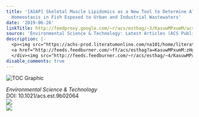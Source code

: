 ```yaml
---
title: '[ASAP] Skeletal Muscle Lipidomics as a New Tool to Determine Altered Lipid
  Homeostasis in Fish Exposed to Urban and Industrial Wastewaters'
date: '2019-06-26'
linkTitle: http://feedproxy.google.com/~r/acs/esthag/~3/KasuwMPxumM/acs.est.9b02064
source: 'Environmental Science & Technology: Latest Articles (ACS Publications)'
description: |-
  <p><img src="https://achs-prod.literatumonline.com/na101/home/literatum/publisher/achs/journals/content/esthag/0/esthag.ahead-of-print/acs.est.9b02064/20190626/images/medium/es-2019-020648_0007.gif" alt="TOC Graphic"/></p><div><cite>Environmental Science & Technology</cite></div><div>DOI: 10.1021/acs.est.9b02064</div><div class="feedflare">
  <a href="http://feeds.feedburner.com/~ff/acs/esthag?a=KasuwMPxumM:zHgYrdBk4Vs:yIl2AUoC8zA"><img src="http://feeds.feedburner.com/~ff/acs/esthag?d=yIl2AUoC8zA" border="0"></img></a>
  </div><img src="http://feeds.feedburner.com/~r/acs/esthag/~4/KasuwMPxumM" ...
disable_comments: true
---
```

<p><img src="https://achs-prod.literatumonline.com/na101/home/literatum/publisher/achs/journals/content/esthag/0/esthag.ahead-of-print/acs.est.9b02064/20190626/images/medium/es-2019-020648_0007.gif" alt="TOC Graphic"/></p><div><cite>Environmental Science & Technology</cite></div><div>DOI: 10.1021/acs.est.9b02064</div><div class="feedflare">
<a href="http://feeds.feedburner.com/~ff/acs/esthag?a=KasuwMPxumM:zHgYrdBk4Vs:yIl2AUoC8zA"><img src="http://feeds.feedburner.com/~ff/acs/esthag?d=yIl2AUoC8zA" border="0"></img></a>
</div><img src="http://feeds.feedburner.com/~r/acs/esthag/~4/KasuwMPxumM" ...